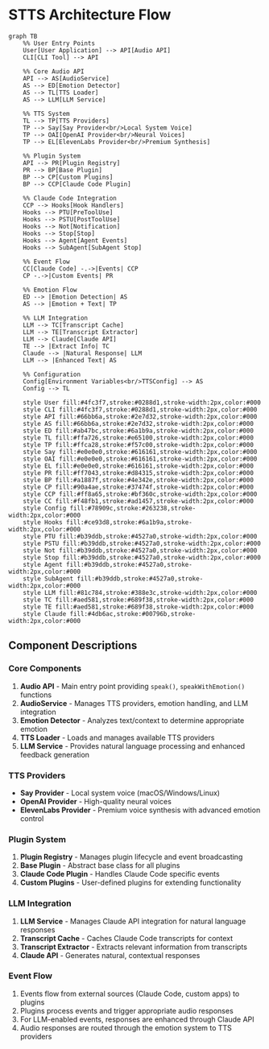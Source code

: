 # STTS Architecture Flow

```mermaid
graph TB
    %% User Entry Points
    User[User Application] --> API[Audio API]
    CLI[CLI Tool] --> API

    %% Core Audio API
    API --> AS[AudioService]
    AS --> ED[Emotion Detector]
    AS --> TL[TTS Loader]
    AS --> LLM[LLM Service]

    %% TTS System
    TL --> TP[TTS Providers]
    TP --> Say[Say Provider<br/>Local System Voice]
    TP --> OAI[OpenAI Provider<br/>Neural Voices]
    TP --> EL[ElevenLabs Provider<br/>Premium Synthesis]

    %% Plugin System
    API --> PR[Plugin Registry]
    PR --> BP[Base Plugin]
    BP --> CP[Custom Plugins]
    BP --> CCP[Claude Code Plugin]

    %% Claude Code Integration
    CCP --> Hooks[Hook Handlers]
    Hooks --> PTU[PreToolUse]
    Hooks --> PSTU[PostToolUse]
    Hooks --> Not[Notification]
    Hooks --> Stop[Stop]
    Hooks --> Agent[Agent Events]
    Hooks --> SubAgent[SubAgent Stop]

    %% Event Flow
    CC[Claude Code] -.->|Events| CCP
    CP -.->|Custom Events| PR

    %% Emotion Flow
    ED --> |Emotion Detection| AS
    AS --> |Emotion + Text| TP

    %% LLM Integration
    LLM --> TC[Transcript Cache]
    LLM --> TE[Transcript Extractor]
    LLM --> Claude[Claude API]
    TE --> |Extract Info| TC
    Claude --> |Natural Response| LLM
    LLM --> |Enhanced Text| AS

    %% Configuration
    Config[Environment Variables<br/>TTSConfig] --> AS
    Config --> TL

    style User fill:#4fc3f7,stroke:#0288d1,stroke-width:2px,color:#000
    style CLI fill:#4fc3f7,stroke:#0288d1,stroke-width:2px,color:#000
    style API fill:#66bb6a,stroke:#2e7d32,stroke-width:2px,color:#000
    style AS fill:#66bb6a,stroke:#2e7d32,stroke-width:2px,color:#000
    style ED fill:#ab47bc,stroke:#6a1b9a,stroke-width:2px,color:#000
    style TL fill:#ffa726,stroke:#e65100,stroke-width:2px,color:#000
    style TP fill:#ffca28,stroke:#f57c00,stroke-width:2px,color:#000
    style Say fill:#e0e0e0,stroke:#616161,stroke-width:2px,color:#000
    style OAI fill:#e0e0e0,stroke:#616161,stroke-width:2px,color:#000
    style EL fill:#e0e0e0,stroke:#616161,stroke-width:2px,color:#000
    style PR fill:#ff7043,stroke:#d84315,stroke-width:2px,color:#000
    style BP fill:#a1887f,stroke:#4e342e,stroke-width:2px,color:#000
    style CP fill:#90a4ae,stroke:#37474f,stroke-width:2px,color:#000
    style CCP fill:#ff8a65,stroke:#bf360c,stroke-width:2px,color:#000
    style CC fill:#f48fb1,stroke:#ad1457,stroke-width:2px,color:#000
    style Config fill:#78909c,stroke:#263238,stroke-width:2px,color:#000
    style Hooks fill:#ce93d8,stroke:#6a1b9a,stroke-width:2px,color:#000
    style PTU fill:#b39ddb,stroke:#4527a0,stroke-width:2px,color:#000
    style PSTU fill:#b39ddb,stroke:#4527a0,stroke-width:2px,color:#000
    style Not fill:#b39ddb,stroke:#4527a0,stroke-width:2px,color:#000
    style Stop fill:#b39ddb,stroke:#4527a0,stroke-width:2px,color:#000
    style Agent fill:#b39ddb,stroke:#4527a0,stroke-width:2px,color:#000
    style SubAgent fill:#b39ddb,stroke:#4527a0,stroke-width:2px,color:#000
    style LLM fill:#81c784,stroke:#388e3c,stroke-width:2px,color:#000
    style TC fill:#aed581,stroke:#689f38,stroke-width:2px,color:#000
    style TE fill:#aed581,stroke:#689f38,stroke-width:2px,color:#000
    style Claude fill:#4db6ac,stroke:#00796b,stroke-width:2px,color:#000
```

## Component Descriptions

### Core Components

1. **Audio API** - Main entry point providing `speak()`, `speakWithEmotion()` functions
2. **AudioService** - Manages TTS providers, emotion handling, and LLM integration
3. **Emotion Detector** - Analyzes text/context to determine appropriate emotion
4. **TTS Loader** - Loads and manages available TTS providers
5. **LLM Service** - Provides natural language processing and enhanced feedback generation

### TTS Providers

- **Say Provider** - Local system voice (macOS/Windows/Linux)
- **OpenAI Provider** - High-quality neural voices
- **ElevenLabs Provider** - Premium voice synthesis with advanced emotion control

### Plugin System

1. **Plugin Registry** - Manages plugin lifecycle and event broadcasting
2. **Base Plugin** - Abstract base class for all plugins
3. **Claude Code Plugin** - Handles Claude Code specific events
4. **Custom Plugins** - User-defined plugins for extending functionality

### LLM Integration

1. **LLM Service** - Manages Claude API integration for natural language responses
2. **Transcript Cache** - Caches Claude Code transcripts for context
3. **Transcript Extractor** - Extracts relevant information from transcripts
4. **Claude API** - Generates natural, contextual responses

### Event Flow

1. Events flow from external sources (Claude Code, custom apps) to plugins
2. Plugins process events and trigger appropriate audio responses
3. For LLM-enabled events, responses are enhanced through Claude API
4. Audio responses are routed through the emotion system to TTS providers
